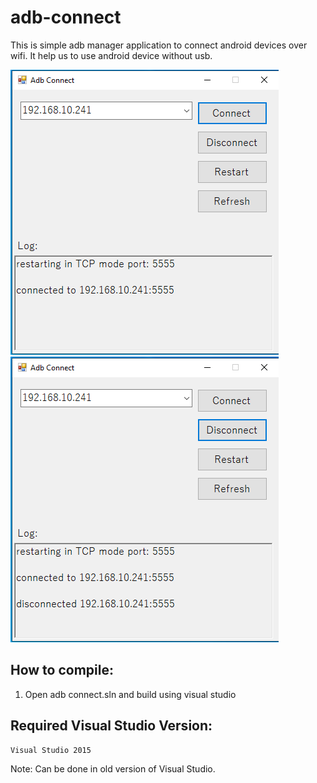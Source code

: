 # adb-connect
This is simple adb manager application to connect android devices over wifi. It help us to use android device without usb.

![alt text](https://github.com/SojebSikder/adb-connect/blob/main/ss/img1.PNG?raw=true)
![alt text](https://github.com/SojebSikder/adb-connect/blob/main/ss/img2.PNG?raw=true)
## How to compile:
1. Open adb connect.sln  and build using visual studio
## Required Visual Studio Version:
```
Visual Studio 2015
```
Note: Can be done in old version of Visual Studio.
